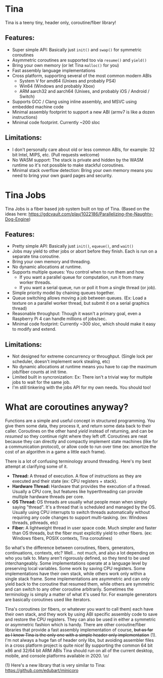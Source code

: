 # Tina
Tina is a teeny tiny, header only, coroutine/fiber library!

## Features:
* Super simple API: Basically just `init()` and `swap()` for symmetric coroutines
* Asymmetric coroutines are supported too via `resume()` and `yield()`
* Bring your own memory (or let Tina `malloc()` for you)
* Fast assembly language implementations
* Cross platform, supporting several of the most common modern ABIs
	* System V for amd64 (Unixes and probably PS4)
	* Win64 (Windows and probably Xbox)
	* ARM aarch32 and aarch64 (Unixes, and probably iOS / Android / Switch)
* Supports GCC / Clang using inline assembly, and MSVC using embedded machine code
* Minimal assembly footprint to support a new ABI (armv7 is like a dozen instructions)
* Minimal code footprint. Currently ~200 sloc

## Limitations:
* I don't personally care about old or less common ABIs, for example: 32 bit Intel, MIPS, etc. (Pull requests welcome)
* No WASM support: The stack is private and hidden by the WASM runtime so it's not possible to make stackful coroutines.
* Minimal stack overflow detection: Bring your own memory means you need to bring your own guard pages and security.

# Tina Jobs
Tina Jobs is a fiber based job system built on top of Tina. (Based on the ideas here: https://gdcvault.com/play/1022186/Parallelizing-the-Naughty-Dog-Engine)

## Features:
* Pretty simple API: Basically just `init()`, `equeue()`, and `wait()`
* Jobs may yield to other jobs or abort before they finish. Each is run on a separate tina coroutine.
* Bring your own memory and threading.
* No dynamic allocations at runtime.
* Supports multiple queues: You control when to run them and how.
	* If you want a parallel queue for computation, run it from many worker threads.
	* If you want a serial queue, run or poll it from a single thread (or job).
* Simple priority model by chaining queues together.
* Queue switching allows moving a job between queues. (Ex: Load a texture on a parallel worker thread, but submit it on a serial graphics thread)
* Reasonable throughput: Though it wasn't a primary goal, even a Raspberry Pi 4 can handle millions of jobs/sec.
* Minimal code footprint: Currently ~300 sloc, which should make it easy to modify and extend.

## Limitations:
* Not designed for extreme concurrency or throughput. (Single lock per scheduler, doesn't implement work stealing, etc)
* No dynamic allocations at runtime means you have to cap the maximum job/fiber counts at init time.
* Limited built in syncronization: Ex: There isn't a trivial way for multiple jobs to wait for the same job.
* I'm still tinkering with the jobs API for my own needs. You should too!

# What are coroutines anyway?

Functions are a simple and useful concept in structured programming. You give them some data, they process it, and return some data back to their caller. Coroutines on the other hand _yield_ instead of returning, and can be _resumed_ so they continue right where they left off. Coroutines are neat because they can directly and compactly implement state machines (like for a communication protocol), or allow code to run over time (ex: amortize the cost of an algorithm in a game a little each frame).

There is a lot of confusing terminology around threading. Here's my best attempt at clarifying some of it.
* **Thread:** A thread of execution. A flow of instructions as they are executed and their state (ex: CPU registers + stack).
* **Hardware Thread:** Hardware that provides the execution of a thread. Usually a CPU core, but features like hyperthreading can provide multiple hardware threads per core.
* **OS Thread:** OS threads are usually what people mean when simply saying "thread". It's a thread that is scheduled and managed by the OS. Usually using CPU interrupts to switch threads automatically without requiring any code changes to support multi-tasking. (ex: Windows threads, pthreads, etc)
* **Fiber:** A lightweight thread in user space code. Much simpler and faster than OS threads, but the fiber must explicitly yield to other fibers. (ex: Windows fibers, POSIX contexts, Tina coroutines)

So what's the difference between coroutines, fibers, generators, continuations, contexts, etc? Well... not much, and also a lot depending on who you talk to. Many aren't rigorously defined, so they tend to be used interchangeably. Some implementations operate at a language level by preserving local variables. Some work by saving CPU registers. Some implementations have their own stack, while others work only within a single stack frame. Some implementations are asymmetric and can only yield back to the coroutine that resumed them, while others are symmetric and can switch to any other coroutine arbitrarily. Sometimes the terminology is simply a matter of what it's used for. For example generators are basically coroutines used like iterators.

Tina's coroutines (or fibers, or whatever you want to call them) each have their own stack, and they work by using ABI specific assembly code to save and restore the CPU registers. They can also be used in either a symmetric or asymmetric fashion which is handy. There are other coroutine/fiber libraries that provide a fast assembly implementation of course, ~~but as far as I know Tina is the only one with a simple header only implementation~~ (1). I'm not always a huge fan of header only libs, but avoiding assembler files in a cross platform project is quite nice! By supporting the common 64 bit x86 and 32/64 bit ARM ABIs Tina should run on all of the current desktop, mobile, and console platforms available in 2020. \o/

(1) Here's a new library that is very similar to Tina: https://github.com/edubart/minicoro
